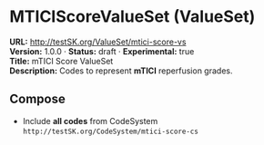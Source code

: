 

# MTICIScoreValueSet (ValueSet)

**URL:** http://testSK.org/ValueSet/mtici-score-vs  
**Version:** 1.0.0 · **Status:** draft · **Experimental:** true  
**Title:** mTICI Score ValueSet  
**Description:** Codes to represent **mTICI** reperfusion grades.

## Compose
- Include **all codes** from CodeSystem `http://testSK.org/CodeSystem/mtici-score-cs`
